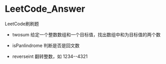 # LeetCode_Answer
LeetCode刷刷题
- twosum
给定一个整数数组和一个目标值，找出数组中和为目标值的两个数

- isPanlindrome
判断是否是回文数

- reverseint
翻转整数，如 1234--4321